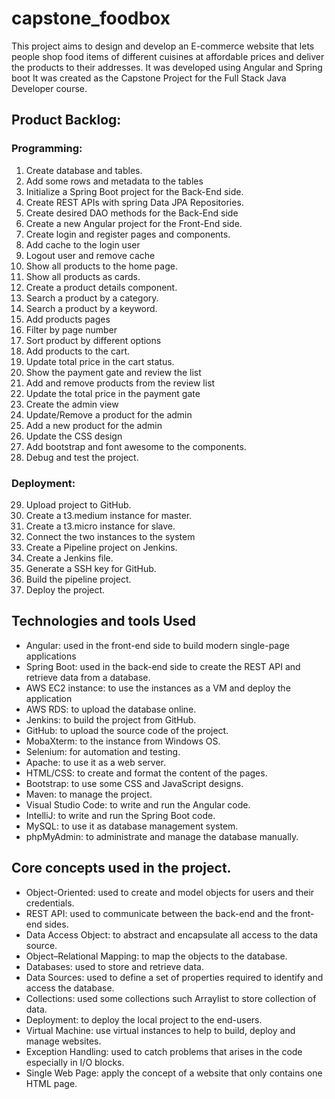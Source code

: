 # capstone_foodbox
This project aims to design and develop an E-commerce website that lets people shop food items of different cuisines at affordable prices and deliver the products to their addresses. It was developed using Angular and Spring boot It was created as the Capstone Project for the Full Stack Java Developer course.

## Product Backlog:
### Programming:
1.	Create database and tables.
2.	Add some rows and metadata to the tables
3.	Initialize a Spring Boot project for the Back-End side.
4.	Create REST APIs with spring Data JPA Repositories.
5.	Create desired DAO methods for the Back-End side
6.	Create a new Angular project for the Front-End side.
7.	Create login and register pages and components.
8.	Add cache to the login user
9.	Logout user and remove cache
10.	Show all products to the home page.
11.	Show all products as cards.
12.	Create a product details component.
13.	Search a product by a category.
14.	Search a product by a keyword.
15.	Add products pages
16.	Filter by page number
17.	Sort product by different options
18.	Add products to the cart.
19.	Update total price in the cart status.
20.	Show the payment gate and review the list
21.	Add and remove products from the review list
22.	Update the total price in the payment gate
23.	Create the admin view 
24.	Update/Remove a product for the admin
25.	Add a new product for the admin
26.	Update the CSS design
27.	Add bootstrap and font awesome to the components. 
28.	Debug and test the project.
### Deployment:
29.	Upload project to GitHub.
30.	Create a t3.medium instance for master.
31.	Create a t3.micro instance for slave.
32.	Connect the two instances to the system
33.	Create a Pipeline project on Jenkins.
34.	Create a Jenkins file.
35.	Generate a SSH key for GitHub.
36.	Build the pipeline project.
37.	Deploy the project.
## Technologies and tools Used
- Angular: used in the front-end side to build modern single-page applications
- Spring Boot: used in the back-end side to create the REST API and retrieve data from a database.
- AWS EC2 instance:  to use the instances as a VM and deploy the application
- AWS RDS: to upload the database online.
- Jenkins: to build the project from GitHub.
- GitHub: to upload the source code of the project.
- MobaXterm: to the instance from Windows OS.
- Selenium: for automation and testing.
- Apache: to use it as a web server.
- HTML/CSS: to create and format the content of the pages.
- Bootstrap: to use some CSS and JavaScript designs.
- Maven: to manage the project.
- Visual Studio Code: to write and run the Angular code.
- IntelliJ: to write and run the Spring Boot code.
- MySQL: to use it as database management system.
- phpMyAdmin: to administrate and manage the database manually.
## Core concepts used in the project. 
- Object-Oriented: used to create and model objects for users and their credentials.
- REST API: used to communicate between the back-end and the front-end sides.
- Data Access Object: to abstract and encapsulate all access to the data source.
- Object–Relational Mapping: to map the objects to the database.
- Databases: used to store and retrieve data.
- Data Sources: used to define a set of properties required to identify and access the database.
- Collections: used some collections such Arraylist to store collection of data. 
- Deployment: to deploy the local project to the end-users.
- Virtual Machine: use virtual instances to help to build, deploy and manage websites.
- Exception Handling: used to catch problems that arises in the code especially in I/O blocks.
- Single Web Page: apply the concept of a website that only contains one HTML page.
